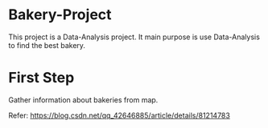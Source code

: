 # Bakery-Project
This project is a Data-Analysis project. It main purpose is use Data-Analysis to find the best bakery.

# First Step
Gather information about bakeries from map.

Refer: https://blog.csdn.net/qq_42646885/article/details/81214783
